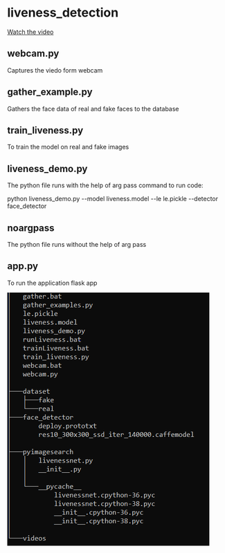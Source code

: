 # liveness_detection
[Watch the video](https://youtu.be/-TL9wrp7KoY)

## webcam.py
Captures the viedo form webcam
## gather_example.py
Gathers the face data of real and fake faces to the database
## train_liveness.py
To train the model on real and fake images
## liveness_demo.py
The python file runs with the help of arg pass
command to run code:

python liveness_demo.py --model liveness.model --le le.pickle --detector face_detector
## noargpass
The python file runs without the help of arg pass
## app.py
To run the application flask app

![](Capture.PNG)



